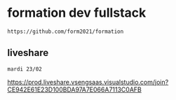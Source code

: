 # formation dev fullstack

    https://github.com/form2021/formation

## liveshare

    mardi 23/02

https://prod.liveshare.vsengsaas.visualstudio.com/join?CE942E61E23D100BDA97A7E066A7113C0AFB
